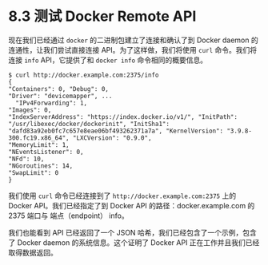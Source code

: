 # 8.3 测试 Docker Remote API

现在我们已经通过 `docker` 的二进制包建立了连接和确认了到  Docker daemon  的连通性，让我们尝试直接连接 API。为了这样做，我们将使用 `curl` 命令。我们将连接 `info` API，它提供了和 `docker info` 命令相同的概要信息。

```
$ curl http://docker.example.com:2375/info
{
"Containers": 0, "Debug": 0,
"Driver": "devicemapper", ...
  "IPv4Forwarding": 1,
"Images": 0,
"IndexServerAddress": "https://index.docker.io/v1/", "InitPath": "/usr/libexec/docker/dockerinit", "InitSha1": "dafd83a92eb0fc7c657e8eae06bf493262371a7a", "KernelVersion": "3.9.8-300.fc19.x86_64", "LXCVersion": "0.9.0",
"MemoryLimit": 1,
"NEventsListener": 0,
"NFd": 10,
"NGoroutines": 14,
"SwapLimit": 0
}
```

我们使用 `curl` 命令已经连接到了 `http://docker.example.com:2375` 上的 Docker API。我们已经指定了到 Docker API 的路径：docker.example.com 的 2375 端口与 端点（endpoint） info。

我们也能看到 API 已经返回了一个 JSON 哈希，我们已经包含了一个示例，包含了 Docker daemon 的系统信息。这个证明了  Docker API 正在工作并且我们已经取得数据返回。






